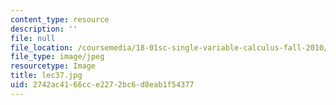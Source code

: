 ```yaml
---
content_type: resource
description: ''
file: null
file_location: /coursemedia/18-01sc-single-variable-calculus-fall-2010/2742ac4166cce2272bc6d8eab1f54377_lec37.jpg
file_type: image/jpeg
resourcetype: Image
title: lec37.jpg
uid: 2742ac41-66cc-e227-2bc6-d8eab1f54377
---
```

